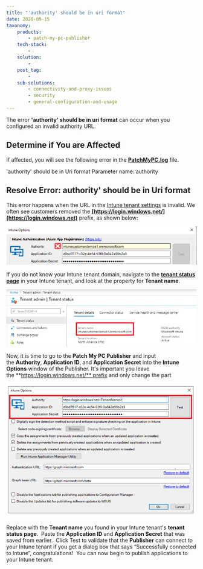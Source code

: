 ```yaml
---
title: "'authority' should be in uri format"
date: 2020-09-15
taxonomy:
    products:
        - patch-my-pc-publisher
    tech-stack:
        - 
    solution:
        - 
    post_tag:
        - 
    sub-solutions:
        - connectivity-and-proxy-issues
        - security
        - general-configuration-and-usage
---
```


The error **'authority' should be in uri format** can occur when you configured an invalid authority URL.

## Determine if You are Affected

If affected, you will see the following error in the **[PatchMyPC.log](/collecting-log-files-for-patch-my-pc-support#publishing-service-app-logs-intune)** file.

'authority' should be in Uri format Parameter name: authority

## Resolve Error: authority' should be in Uri format

This error happens when the URL in the [Intune tenant settings](https://patchmypc.com/intune-authentication-using-azure-app-registration#topic4) is invalid. We often see customers removed the **[https://login.windows.net/](https://login.windows.net)** prefix, as shown below:

!['authority' should be in Uri format](/_images/authority-should-be-in-Uri-format.png "'authority' should be in Uri format")

If you do not know your Intune tenant domain, navigate to the **[tenant status page](https://devicemanagement.microsoft.com/#blade/Microsoft_Intune_DeviceSettings/TenantAdminMenu/tenantStatus)** in your Intune tenant, and look at the property for **Tenant name**.

![tenant status page in intune tenant](/_images/tenant-status.png "tenant status page in intune tenant")

Now, it is time to go to the **Patch My PC Publisher** and input the **Authority**, **Application ID**, and **Application Secret** into the **Intune Options** window of the Publisher. It's important you leave the **https://login.windows.net/** prefix and only change the part

![inputting authoridy, application id, and secret into intune options in publisher](/_images/input-authority-ID-secret.png "inputting authoridy, application id, and secret into intune options in publisher")

Replace with the **Tenant name** you found in your Intune tenant's **tenant status page**.  Paste the **Application ID** and **Application Secret** that was saved from earlier.  Click Test to validate that the **Publisher** can connect to your Intune tenant if you get a dialog box that says “Successfully connected to Intune”, congratulations!  You can now begin to publish applications to your Intune tenant.